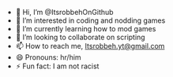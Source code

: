 - 👋 Hi, I’m @ItsrobbehOnGithub
- 👀 I’m interested in coding and nodding games
- 🌱 I’m currently learning how to mod games
- 💞️ I’m looking to collaborate on scripting
- 📫 How to reach me, Itsrobbeh.yt@gmail.com 
- 😄 Pronouns: hr/him
- ⚡ Fun fact: I am not racist

<!---
ItsrobbehOnGithub/ItsrobbehOnGithub is a ✨ special ✨ repository because its `README.md` (this file) appears on your GitHub profile.
You can click the Preview link to take a look at your changes.
--->
